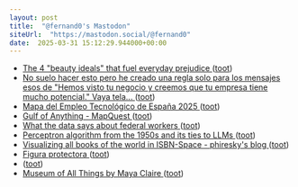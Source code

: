 ```yaml
---
layout: post
title:  "@fernand0's Mastodon"
siteUrl:  "https://mastodon.social/@fernand0"
date:  2025-03-31 15:12:29.944000+00:00
---
```

*  [The 4 "beauty ideals" that fuel everyday prejudice ](https://bigthink.com/mini-philosophy/the-4-beauty-ideals-that-fuel-everyday-prejudice) ([toot](https://mastodon.social/@fernand0/114257687343441976))
*  [No suelo hacer esto pero he creado una regla solo para los mensajes esos de &quot;Hemos visto tu negocio y creemos que tu empresa tiene mucho potencial.&quot; Vaya tela... ](https://mastodon.social/@fernand0/114257636029911352) ([toot](https://mastodon.social/@fernand0/114257636029911352))
*  [Mapa del Empleo Tecnológico de España 2025 ](https://cotec.es/proyectos-cpt/mapa-de-empleo-tecnologico-de-espana) ([toot](https://mastodon.social/@fernand0/114257511900810107))
*  [Gulf of Anything - MapQuest ](https://gulfof.mapquest.com) ([toot](https://mastodon.social/@fernand0/114257295911584873))
*  [What the data says about federal workers ](https://www.pewresearch.org/short-reads/2025/01/07/what-the-data-says-about-federal-workers) ([toot](https://mastodon.social/@fernand0/114257047028763878))
*  [Perceptron algorithm from the 1950s and its ties to LLMs ](https://flowingdata.com/2025/02/25/perceptron-algorithm-from-the-1950s-and-its-ties-to-llms) ([toot](https://mastodon.social/@fernand0/114256800154173462))
*  [Visualizing all books of the world in ISBN-Space - phiresky's blog ](https://phiresky.github.io/blog/2025/visualizing-all-books-in-isbn-space) ([toot](https://mastodon.social/@fernand0/114256582435580765))
*  [Figura protectora ](https://www.flickr.com/photos/fernand0/54400541894) ([toot](https://mastodon.social/@fernand0/114256471612859142))
*  [ ](https://mastodon.green/@fanta) ([toot](https://mastodon.social/@fernand0/114256442213735096))
*  [Museum of All Things by Maya Claire ](https://mayeclair.itch.io/museum-of-all-thing) ([toot](https://mastodon.social/@fernand0/114256273378201519))

